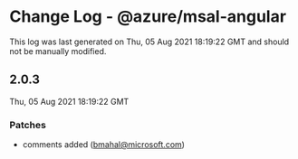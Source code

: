 # Change Log - @azure/msal-angular

This log was last generated on Thu, 05 Aug 2021 18:19:22 GMT and should not be manually modified.

<!-- Start content -->

## 2.0.3

Thu, 05 Aug 2021 18:19:22 GMT

### Patches

- comments added (bmahal@microsoft.com)
